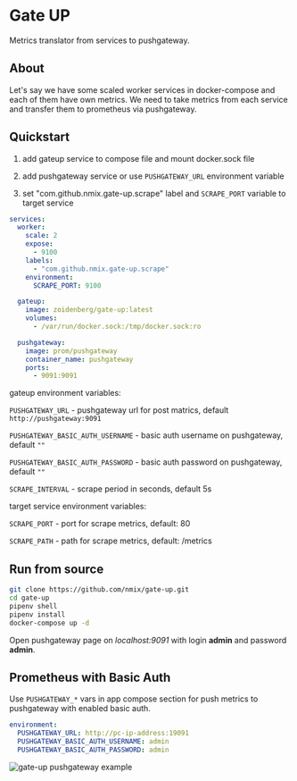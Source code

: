 # Gate UP

Metrics translator from services to pushgateway.

## About

Let's say we have some scaled worker services in docker-compose and
each of them have own metrics.
We need to take metrics from each service and transfer them to prometheus
via pushgateway.

## Quickstart

1) add gateup service to compose file and mount docker.sock file

2) add pushgateway service or use `PUSHGATEWAY_URL` environment variable

3) set "com.github.nmix.gate-up.scrape" label and `SCRAPE_PORT` variable to target service

```yml
services:
  worker:
    scale: 2
    expose:
      - 9100
    labels:
      - "com.github.nmix.gate-up.scrape"
    environment:
      SCRAPE_PORT: 9100

  gateup:
    image: zoidenberg/gate-up:latest
    volumes:
      - /var/run/docker.sock:/tmp/docker.sock:ro

  pushgateway:
    image: prom/pushgateway
    container_name: pushgateway
    ports:
      - 9091:9091
```

gateup environment variables:

`PUSHGATEWAY_URL` - pushgateway url for post matrics, default `http://pushgateway:9091`

`PUSHGATEWAY_BASIC_AUTH_USERNAME` - basic auth username on pushgateway, default `""`

`PUSHGATEWAY_BASIC_AUTH_PASSWORD` - basic auth password on pushgateway, default `""`

`SCRAPE_INTERVAL` - scrape period in seconds, default 5s


target service environment variables:

`SCRAPE_PORT` - port for scrape metrics, default: 80

`SCRAPE_PATH` - path for scrape metrics, default: /metrics

## Run from source

```bash
git clone https://github.com/nmix/gate-up.git
cd gate-up
pipenv shell
pipenv install
docker-compose up -d
```

Open pushgateway page on *localhost:9091* with login **admin** and password **admin**.


## Prometheus with Basic Auth

Use `PUSHGATEWAY_*` vars in app compose section for push metrics to pushgateway with enabled basic auth.

```yaml
environment:
  PUSHGATEWAY_URL: http://pc-ip-address:19091
  PUSHGATEWAY_BASIC_AUTH_USERNAME: admin
  PUSHGATEWAY_BASIC_AUTH_PASSWORD: admin
```

![gate-up pushgateway example](https://clck.ru/32Nh4Y)


